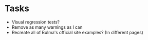 # Tasks
* Visual regression tests?
* Remove as many warnings as I can
* Recreate all of Bulma's official site examples? (In different pages)
